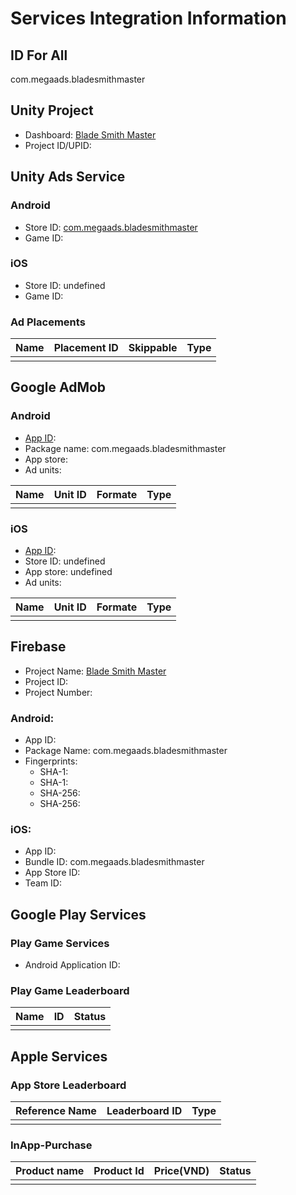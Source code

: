 # Services Integration Information

## ID For All
com.megaads.bladesmithmaster

## Unity Project
- Dashboard: [Blade Smith Master][unity-dashboard]
- Project ID/UPID: 

## Unity Ads Service

### Android
- Store ID: [com.megaads.bladesmithmaster][play-store]
- Game ID: 

### iOS
- Store ID: undefined
- Game ID: 

### Ad Placements
| Name | Placement ID | Skippable | Type |
| --- | --- | --- | --- |
|  |  |  |  |

## Google AdMob

### Android
- [App ID][admob-android]: 
- Package name: com.megaads.bladesmithmaster
- App store: 
- Ad units:  

| Name | Unit ID | Formate | Type |  
| --- | --- | --- | --- |  
|  |  |  |  |

### iOS
- [App ID][admob-ios]: 
- Store ID: undefined
- App store: undefined
- Ad units:  

| Name | Unit ID | Formate | Type |  
| --- | --- | --- | --- |  
|  |  |  |  |

## Firebase
- Project Name: [Blade Smith Master][firebase]
- Project ID: 
- Project Number: 

### Android:
- App ID:
- Package Name: com.megaads.bladesmithmaster
- Fingerprints:
  - SHA-1: 
  - SHA-1: 
  - SHA-256: 
  - SHA-256: 

### iOS:
- App ID: 
- Bundle ID: com.megaads.bladesmithmaster
- App Store ID: 
- Team ID: 

## Google Play Services

### Play Game Services
- Android Application ID: 

### Play Game Leaderboard
| Name | ID | Status |
| ---- | --- | ----- |
|  |  | 

## Apple Services

### App Store Leaderboard
| Reference Name | Leaderboard ID | Type |
| -------------- | -------------- | ---- |
|  |  |  |

### InApp-Purchase
| Product name | Product Id | Price(VND) | Status |
| ------------ | ---------- | :--------: | ------ |
|  |  |  |  |

[unity-dashboard]: #
[play-store]: #
[app-store]: #
[admob-android]: #
[admob-ios]: #
[firebase]: #
